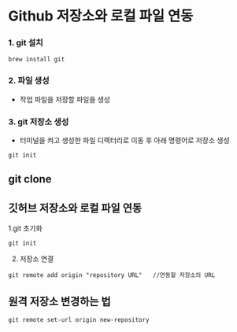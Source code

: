 # Github 저장소와 로컬 파일 연동

### 1. git 설치

```
brew install git
```

### 2. 파일 생성

- 작업 파일을 저장할 파일을 생성

### 3. git 저장소 생성

- 터미널을 켜고 생성한 파일 디렉터리로 이동 후 아래 명령어로 저장소 생성

```
git init
```

## git clone

## 깃허브 저장소와 로컬 파일 연동

1.git 초기화

```
git init
```

2. 저장소 연결

```
git remote add origin "repository URL"   //연동할 저장소의 URL
```

## 원격 저장소 변경하는 법

```
git remote set-url origin new-repository
```
